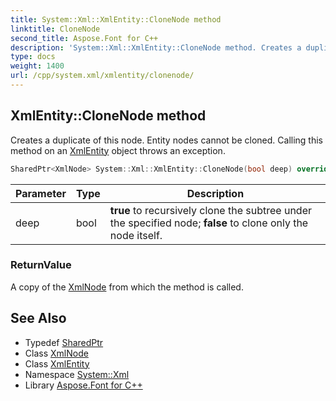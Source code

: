 ```yaml
---
title: System::Xml::XmlEntity::CloneNode method
linktitle: CloneNode
second_title: Aspose.Font for C++
description: 'System::Xml::XmlEntity::CloneNode method. Creates a duplicate of this node. Entity nodes cannot be cloned. Calling this method on an XmlEntity object throws an exception in C++.'
type: docs
weight: 1400
url: /cpp/system.xml/xmlentity/clonenode/
---
```

## XmlEntity::CloneNode method


Creates a duplicate of this node. Entity nodes cannot be cloned. Calling this method on an [XmlEntity](../) object throws an exception.

```cpp
SharedPtr<XmlNode> System::Xml::XmlEntity::CloneNode(bool deep) override
```


| Parameter | Type | Description |
| --- | --- | --- |
| deep | bool | **true** to recursively clone the subtree under the specified node; **false** to clone only the node itself. |

### ReturnValue

A copy of the [XmlNode](../../xmlnode/) from which the method is called.

## See Also

* Typedef [SharedPtr](../../../system/sharedptr/)
* Class [XmlNode](../../xmlnode/)
* Class [XmlEntity](../)
* Namespace [System::Xml](../../)
* Library [Aspose.Font for C++](../../../)
